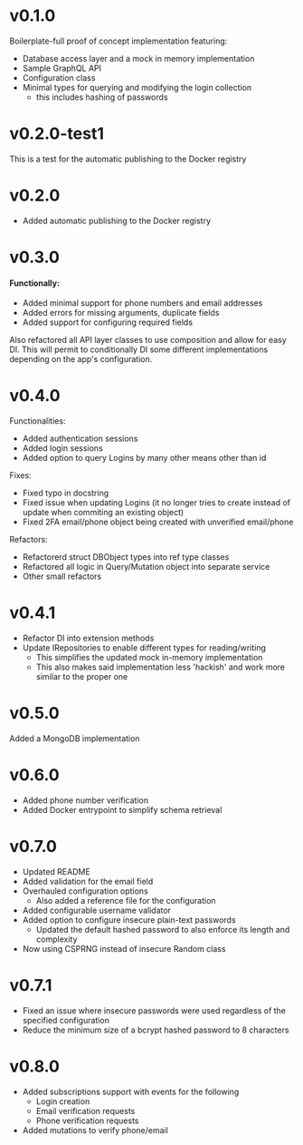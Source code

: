 # v0.1.0
Boilerplate-full proof of concept implementation featuring:
- Database access layer and a mock in memory implementation
- Sample GraphQL API
- Configuration class
- Minimal types for querying and modifying the login collection
    - this includes hashing of passwords

# v0.2.0-test1
This is a test for the automatic publishing to the Docker registry

# v0.2.0
* Added automatic publishing to the Docker registry

# v0.3.0
#### Functionally:
- Added minimal support for phone numbers and email addresses
- Added errors for missing arguments, duplicate fields
- Added support for configuring required fields 

Also refactored all API layer classes to use composition and
allow for easy DI. This will permit to conditionally DI some
different implementations depending on the app's configuration.

# v0.4.0
Functionalities:
- Added authentication sessions
- Added login sessions
- Added option to query Logins by many other means other than id

Fixes:
- Fixed typo in docstring
- Fixed issue when updating Logins (it no longer tries to
create instead of update when commiting an existing object)
- Fixed 2FA email/phone object being created with unverified 
email/phone

Refactors:
- Refactorerd struct DBObject types into ref type classes
- Refactored all logic in Query/Mutation object into separate
service
- Other small refactors

# v0.4.1
* Refactor DI into extension methods
* Update IRepositories to enable different types for reading/writing
    * This simplifies the updated mock in-memory implementation
    * This also makes said implementation less 'hackish' and work
    more similar to the proper one

# v0.5.0
Added a MongoDB implementation

# v0.6.0
- Added phone number verification
- Added Docker entrypoint to simplify schema retrieval

# v0.7.0
- Updated README
- Added validation for the email field
- Overhauled configuration options
    - Also added a reference file for the configuration
- Added configurable username validator
- Added option to configure insecure plain-text passwords
    - Updated the default hashed password to also enforce
    its length and complexity
- Now using CSPRNG instead of insecure Random class

# v0.7.1
- Fixed an issue where insecure passwords were used regardless 
of the specified configuration
- Reduce the minimum size of a bcrypt hashed password to 8
characters

# v0.8.0
- Added subscriptions support with events for the following
    - Login creation
    - Email verification requests
    - Phone verification requests
- Added mutations to verify phone/email
